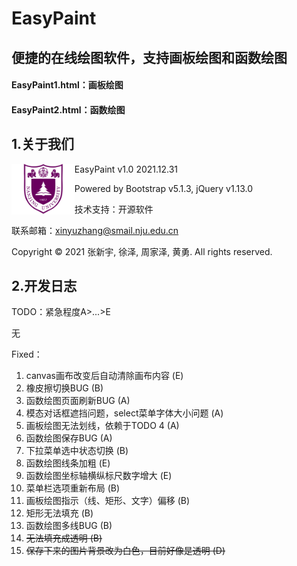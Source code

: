 # EasyPaint
## 便捷的在线绘图软件，支持画板绘图和函数绘图
#### EasyPaint1.html：画板绘图
#### EasyPaint2.html：函数绘图

## 1.关于我们
<img align="left" src="images/NJU.png" width = "20%" height = "20%"/>
EasyPaint v1.0 2021.12.31 

Powered by Bootstrap v5.1.3, jQuery v1.13.0 

技术支持：开源软件 

联系邮箱：xinyuzhang@smail.nju.edu.cn 

Copyright © 2021 张新宇, 徐泽, 周家泽, 黄勇. All rights reserved.



## 2.开发日志

TODO：紧急程度A>...>E 

无

Fixed：
1. canvas画布改变后自动清除画布内容 (E)
2. 橡皮擦切换BUG (B)
3. 函数绘图页面刷新BUG (A)
4. 模态对话框遮挡问题，select菜单字体大小问题 (A)
5. 画板绘图无法划线，依赖于TODO 4 (A)
6. 函数绘图保存BUG (A)
7. 下拉菜单选中状态切换 (B)
8. 函数绘图线条加粗 (E)
9. 函数绘图坐标轴横纵标尺数字增大 (E)
10. 菜单栏选项重新布局 (B)
11. 画板绘图指示（线、矩形、文字）偏移 (B)
12. 矩形无法填充 (B)
13. 函数绘图多线BUG (B)
14. ~~无法填充成透明 (B)~~
15. ~~保存下来的图片背景改为白色，目前好像是透明 (D)~~